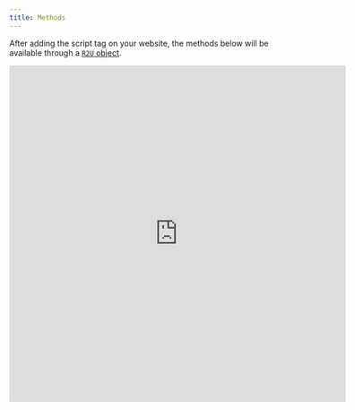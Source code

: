 ```yaml
---
title: Methods
---
```


After adding the script tag on your website, the methods below will be available through a [`R2U` object](https://unpkg.com/@r2u/react-native-ar-sdk/dist/index.d.ts).

<iframe src="https://unpkg.com/@r2u/react-native-ar-sdk/dist/index.d.ts" frameBorder="0" width="600" height="600" />
